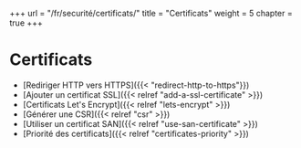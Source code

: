 +++
url = "/fr/securité/certificats/"
title = "Certificats"
weight = 5
chapter = true
+++

# Certificats

- [Rediriger HTTP vers HTTPS]({{< "redirect-http-to-https"}})
- [Ajouter un certificat SSL]({{< relref "add-a-ssl-certificate" >}})
- [Certificats Let's Encrypt]({{< relref "lets-encrypt" >}})
- [Générer une CSR]({{< relref "csr" >}})
- [Utiliser un certificat SAN]({{< relref "use-san-certificate" >}})
- [Priorité des certificats]({{< relref "certificates-priority" >}})
